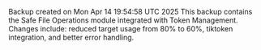 Backup created on Mon Apr 14 19:54:58 UTC 2025
This backup contains the Safe File Operations module integrated with Token Management.
Changes include: reduced target usage from 80% to 60%, tiktoken integration, and better error handling.
